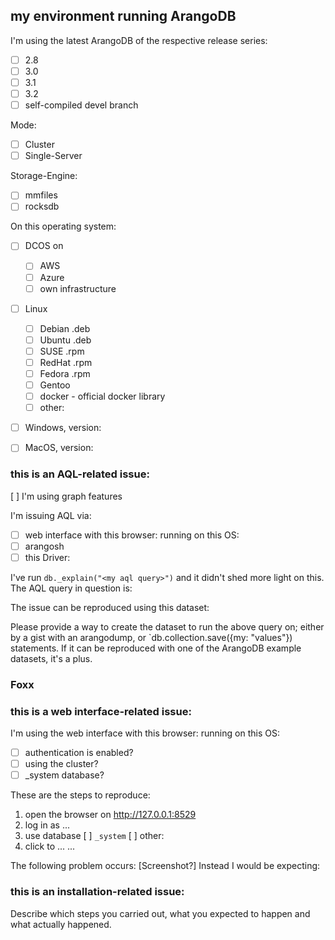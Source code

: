 ## my environment running ArangoDB
I'm using the latest ArangoDB of the respective release series:
- [ ] 2.8
- [ ] 3.0
- [ ] 3.1
- [ ] 3.2
- [ ] self-compiled devel branch

Mode:
- [ ] Cluster
- [ ] Single-Server

Storage-Engine:
- [ ] mmfiles
- [ ] rocksdb

On this operating system:
- [ ] DCOS on
  - [ ] AWS
  - [ ] Azure
  - [ ] own infrastructure
- [ ] Linux 
  - [ ] Debian .deb
  - [ ] Ubuntu .deb
  - [ ] SUSE   .rpm
  - [ ] RedHat .rpm
  - [ ] Fedora .rpm
  - [ ] Gentoo
  - [ ] docker - official docker library
  - [ ] other:
- [ ] Windows, version: 
- [ ] MacOS, version:


### this is an AQL-related issue:
[ ] I'm using graph features

I'm issuing AQL via:
- [ ] web interface with this browser:     running on this OS:
- [ ] arangosh
- [ ] this Driver:

I've run `db._explain("<my aql query>")` and it didn't shed more light on this.
The AQL query in question is:

The issue can be reproduced using this dataset:

Please provide a way to create the dataset to run the above query on; either by a gist with an arangodump, or `db.collection.save({my: "values"}) statements. If it can be reproduced with one of the ArangoDB example datasets, it's a plus.

### Foxx


### this is a web interface-related issue:
I'm using the web interface with this browser:     running on this OS:
- [ ] authentication is enabled?
- [ ] using the cluster?
- [ ] _system database?

These are the steps to reproduce:
1) open the browser on http://127.0.0.1:8529
2) log in as ...
3) use database [ ] `_system` [ ] other: 
4) click to ...
...

The following problem occurs: [Screenshot?] 
Instead I would be expecting: 


### this is an installation-related issue:
Describe which steps you carried out, what you expected to happen and what actually happened.
